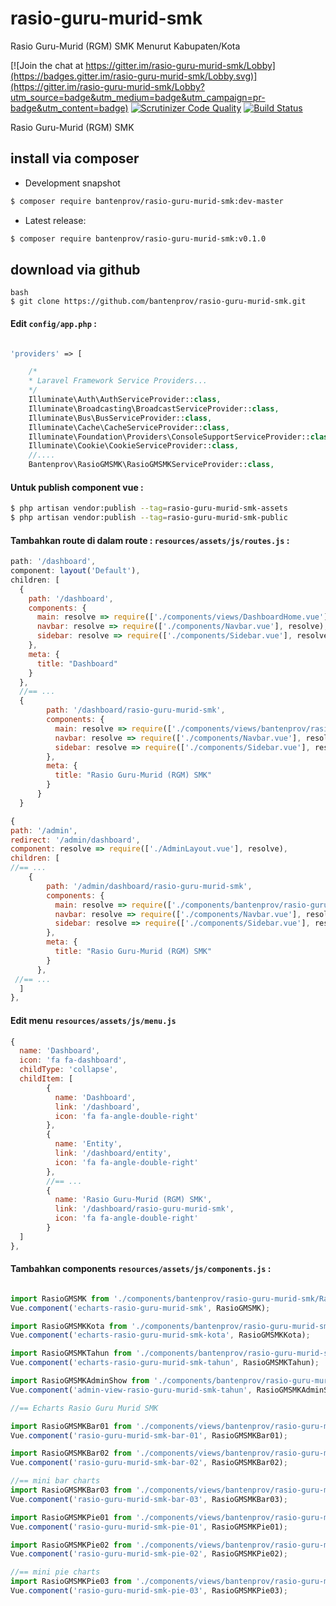 # rasio-guru-murid-smk
Rasio Guru-Murid (RGM) SMK Menurut Kabupaten/Kota

[![Join the chat at https://gitter.im/rasio-guru-murid-smk/Lobby](https://badges.gitter.im/rasio-guru-murid-smk/Lobby.svg)](https://gitter.im/rasio-guru-murid-smk/Lobby?utm_source=badge&utm_medium=badge&utm_campaign=pr-badge&utm_content=badge)
[![Scrutinizer Code Quality](https://scrutinizer-ci.com/g/bantenprov/rasio-guru-murid-smk/badges/quality-score.png?b=master)](https://scrutinizer-ci.com/g/bantenprov/rasio-guru-murid-smk/?branch=master)
[![Build Status](https://scrutinizer-ci.com/g/bantenprov/rasio-guru-murid-smk/badges/build.png?b=master)](https://scrutinizer-ci.com/g/bantenprov/rasio-guru-murid-smk/build-status/master)

Rasio Guru-Murid (RGM) SMK

## install via composer

- Development snapshot
```bash
$ composer require bantenprov/rasio-guru-murid-smk:dev-master
```
- Latest release:

```bash
$ composer require bantenprov/rasio-guru-murid-smk:v0.1.0
```

## download via github
~~~
bash
$ git clone https://github.com/bantenprov/rasio-guru-murid-smk.git
~~~


#### Edit `config/app.php` :
```php

'providers' => [

    /*
    * Laravel Framework Service Providers...
    */
    Illuminate\Auth\AuthServiceProvider::class,
    Illuminate\Broadcasting\BroadcastServiceProvider::class,
    Illuminate\Bus\BusServiceProvider::class,
    Illuminate\Cache\CacheServiceProvider::class,
    Illuminate\Foundation\Providers\ConsoleSupportServiceProvider::class,
    Illuminate\Cookie\CookieServiceProvider::class,
    //....
    Bantenprov\RasioGMSMK\RasioGMSMKServiceProvider::class,

```

#### Untuk publish component vue :

```bash
$ php artisan vendor:publish --tag=rasio-guru-murid-smk-assets
$ php artisan vendor:publish --tag=rasio-guru-murid-smk-public
```
#### Tambahkan route di dalam route : `resources/assets/js/routes.js` :

```javascript
path: '/dashboard',
component: layout('Default'),
children: [
  {
    path: '/dashboard',
    components: {
      main: resolve => require(['./components/views/DashboardHome.vue'], resolve),
      navbar: resolve => require(['./components/Navbar.vue'], resolve),
      sidebar: resolve => require(['./components/Sidebar.vue'], resolve)
    },
    meta: {
      title: "Dashboard"
    }
  },
  //== ...
  {
        path: '/dashboard/rasio-guru-murid-smk',
        components: {
          main: resolve => require(['./components/views/bantenprov/rasio-guru-murid-smk/DashboardRasioGMSMK.vue'], resolve),
          navbar: resolve => require(['./components/Navbar.vue'], resolve),
          sidebar: resolve => require(['./components/Sidebar.vue'], resolve)
        },
        meta: {
          title: "Rasio Guru-Murid (RGM) SMK"
        }
      }
  }
```

```javascript
{
path: '/admin',
redirect: '/admin/dashboard',
component: resolve => require(['./AdminLayout.vue'], resolve),
children: [
//== ...
    {
        path: '/admin/dashboard/rasio-guru-murid-smk',
        components: {
          main: resolve => require(['./components/bantenprov/rasio-guru-murid-smk/RasioGMSMKAdmin.show.vue'], resolve),
          navbar: resolve => require(['./components/Navbar.vue'], resolve),
          sidebar: resolve => require(['./components/Sidebar.vue'], resolve)
        },
        meta: {
          title: "Rasio Guru-Murid (RGM) SMK"
        }
      },
 //== ...   
  ]
},

```
#### Edit menu `resources/assets/js/menu.js`

```javascript
{
  name: 'Dashboard',
  icon: 'fa fa-dashboard',
  childType: 'collapse',
  childItem: [
        {
          name: 'Dashboard',
          link: '/dashboard',
          icon: 'fa fa-angle-double-right'
        },
        {
          name: 'Entity',
          link: '/dashboard/entity',
          icon: 'fa fa-angle-double-right'
        },
        //== ...
        {
          name: 'Rasio Guru-Murid (RGM) SMK',
          link: '/dashboard/rasio-guru-murid-smk',
          icon: 'fa fa-angle-double-right'
        }
  ]
},

```

#### Tambahkan components `resources/assets/js/components.js` :

```javascript

import RasioGMSMK from './components/bantenprov/rasio-guru-murid-smk/RasioGMSMK.chart.vue';
Vue.component('echarts-rasio-guru-murid-smk', RasioGMSMK);

import RasioGMSMKKota from './components/bantenprov/rasio-guru-murid-smk/RasioGMSMKKota.chart.vue';
Vue.component('echarts-rasio-guru-murid-smk-kota', RasioGMSMKKota);

import RasioGMSMKTahun from './components/bantenprov/rasio-guru-murid-smk/RasioGMSMKTahun.chart.vue';
Vue.component('echarts-rasio-guru-murid-smk-tahun', RasioGMSMKTahun);

import RasioGMSMKAdminShow from './components/bantenprov/rasio-guru-murid-smk/RasioGMSMKAdmin.show.vue';
Vue.component('admin-view-rasio-guru-murid-smk-tahun', RasioGMSMKAdminShow);

//== Echarts Rasio Guru Murid SMK

import RasioGMSMKBar01 from './components/views/bantenprov/rasio-guru-murid-smk/RasioGMSMKBar01.vue';
Vue.component('rasio-guru-murid-smk-bar-01', RasioGMSMKBar01);

import RasioGMSMKBar02 from './components/views/bantenprov/rasio-guru-murid-smk/RasioGMSMKBar02.vue';
Vue.component('rasio-guru-murid-smk-bar-02', RasioGMSMKBar02);

//== mini bar charts
import RasioGMSMKBar03 from './components/views/bantenprov/rasio-guru-murid-smk/RasioGMSMKBar03.vue';
Vue.component('rasio-guru-murid-smk-bar-03', RasioGMSMKBar03);

import RasioGMSMKPie01 from './components/views/bantenprov/rasio-guru-murid-smk/RasioGMSMKPie01.vue';
Vue.component('rasio-guru-murid-smk-pie-01', RasioGMSMKPie01);

import RasioGMSMKPie02 from './components/views/bantenprov/rasio-guru-murid-smk/RasioGMSMKPie02.vue';
Vue.component('rasio-guru-murid-smk-pie-02', RasioGMSMKPie02);

//== mini pie charts
import RasioGMSMKPie03 from './components/views/bantenprov/rasio-guru-murid-smk/RasioGMSMKPie03.vue';
Vue.component('rasio-guru-murid-smk-pie-03', RasioGMSMKPie03);
```
